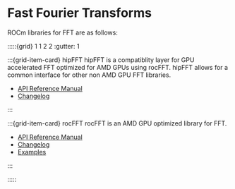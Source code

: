 # Fast Fourier Transforms

ROCm libraries for FFT are as follows:

:::::{grid} 1 1 2 2
:gutter: 1

:::{grid-item-card} hipFFT
hipFFT is a compatiblity layer for GPU accelerated FFT optimized for AMD GPUs
using rocFFT. hipFFT allows for a common interface for other non AMD GPU
FFT libraries.

- [API Reference Manual](https://rocmdocs.amd.com/projects/hipFFT/en/rtd/)
- [Changelog](https://github.com/ROCmSoftwarePlatform/hipFFT/blob/develop/CHANGELOG.md)

:::

:::{grid-item-card} rocFFT
rocFFT is an AMD GPU optimized library for FFT.

- [API Reference Manual](https://rocmdocs.amd.com/projects/hipFFT/en/rtd/)
- [Changelog](https://github.com/ROCmSoftwarePlatform/rocFFT/blob/develop/CHANGELOG.md)
- [Examples](https://github.com/amd/rocm-examples/tree/develop/Libraries/rocFFT)

:::

:::::

